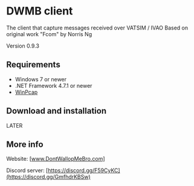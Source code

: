 # DWMB client #

The client that capture messages received over VATSIM / IVAO
Based on original work "Fcom" by Norris Ng

Version 0.9.3

## Requirements ##

* Windows 7 or newer
* .NET Framework 4.7.1 or newer
* [WinPcap](https://www.winpcap.org/)



## Download and installation ##

LATER


## More info ##

Website: [www.DontWallopMeBro.com]

Discord server: [https://discord.gg/F59CyKC](https://discord.gg/GmfhdrKBSw)
